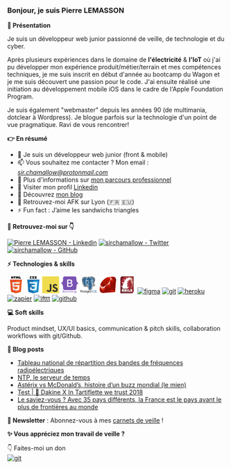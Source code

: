 ### Bonjour, je suis Pierre LEMASSON

**👋 Présentation**

Je suis un développeur web junior passionné de veille, de technologie et du cyber.

Après plusieurs expériences dans le domaine de **l'électricité** &  **l'IoT** où j'ai pu développer mon expérience produit/métier/terrain et mes compétences techniques, je me suis inscrit en début d'année au bootcamp du Wagon et je me suis découvert une passion pour le code. J'ai ensuite réalisé une initiation au développement mobile iOS dans le cadre de l'Apple Foundation Program.

Je suis également "webmaster" depuis les années 90 (de multimania, dotclear à Wordpress).
Je blogue parfois sur la technologie d'un point de vue pragmatique.
Ravi de vous rencontrer!

**👉 En résumé**

- 🔭 Je suis un développeur web junior (front & mobile)
- 📫 Vous souhaitez me contacter ? Mon email : [*sir.chamallow@protonmail.com*](mailto:sir.chamallow@protonmail.com)
- 💼 Plus d'informations sur [mon parcours professionnel](https://github.com/sirchamallow/profilecv)
- 📄 Visiter mon profil [Linkedin](https://www.linkedin.com/in/pierrelemasson)
- 🔗 Découvrez [mon blog](https://sir.chamallow.com)
- 📢 Retrouvez-moi AFK sur Lyon (🇫🇷 🇪🇺)
- ⚡ Fun fact : J’aime les sandwichs triangles

**🤠 Retrouvez-moi sur 👇**

<a href="https://www.linkedin.com/in/pierrelemasson" target="blank"><img src="https://img.shields.io/badge/-Pierre LEMASSON-blue?style=flat-square&logo=Linkedin&logoColor=white&link=https://www.linkedin.com/in/pierrelemasson/" alt="Pierre LEMASSON - Linkedin" /></a> <a href="https://twitter.com/sirchamallow" target="blank"><img src="https://img.shields.io/twitter/follow/sirchamallow?style=social" alt="sirchamallow - Twitter" /></a> <a href="https://github.com/sirchamallow" target="blank"><img src="https://img.shields.io/github/followers/sirchamallow?label=Github&style=social" alt="sirchamallow - GitHub" /></a>
</br>

**⚡ Technologies & skills**

<a href="https://developer.mozilla.org/fr/docs/Learn/HTML/Introduction_to_HTML" target="_blank" rel="noreferrer"><img src="https://raw.githubusercontent.com/devicons/devicon/master/icons/html5/html5-original-wordmark.svg" alt="html5" width="40" height="40"/></a><a href="https://developer.mozilla.org/fr/docs/Learn/CSS/First_steps" target="_blank" rel="noreferrer"><img src="https://raw.githubusercontent.com/devicons/devicon/master/icons/css3/css3-original-wordmark.svg" alt="css3" width="40" height="40"/></a><a href="https://developer.mozilla.org/fr/docs/Learn/JavaScript/First_steps" target="_blank" rel="noreferrer"><img src="https://raw.githubusercontent.com/devicons/devicon/master/icons/javascript/javascript-original.svg" alt="javascript" width="40" height="40"/></a> <a href="https://getbootstrap.com" target="_blank" rel="noreferrer"> <img src="https://raw.githubusercontent.com/devicons/devicon/master/icons/bootstrap/bootstrap-plain-wordmark.svg" alt="bootstrap" width="40" height="40"/></a> <a href="https://www.postgresql.org" target="_blank" rel="noreferrer"> <img src="https://raw.githubusercontent.com/devicons/devicon/master/icons/postgresql/postgresql-original-wordmark.svg" alt="postgresql" width="40" height="40"/></a> <a href="https://www.ruby-lang.org/en/" target="_blank" rel="noreferrer"> <img src="https://raw.githubusercontent.com/devicons/devicon/master/icons/ruby/ruby-original.svg" alt="ruby" width="40" height="40"/></a> <a href="https://rubyonrails.org" target="_blank" rel="noreferrer"> <img src="https://raw.githubusercontent.com/devicons/devicon/master/icons/rails/rails-original-wordmark.svg" alt="rails" width="40" height="40"/></a> <a href="https://www.figma.com" target="_blank" rel="noreferrer"><img src="https://www.vectorlogo.zone/logos/figma/figma-icon.svg" alt="figma" width="40" height="40"/></a> <a href="https://git-scm.com/" target="_blank" rel="noreferrer"> <img src="https://www.vectorlogo.zone/logos/git-scm/git-scm-icon.svg" alt="git" width="40" height="40"/></a> <a href="https://heroku.com" target="_blank" rel="noreferrer"> <img src="https://www.vectorlogo.zone/logos/heroku/heroku-icon.svg" alt="heroku" width="40" height="40"/></a> <a href="https://zapier.com" target="_blank" rel="noreferrer"> <img src="https://www.vectorlogo.zone/logos/zapier/zapier-icon.svg" alt="zapier" width="40" height="40"/></a> <a href="https://ifttt.com/" target="_blank" rel="noreferrer"> <img src="https://www.vectorlogo.zone/logos/ifttt/ifttt-ar21.svg" alt="ifttt" width="40" height="40"/></a> <a href="https://www.github.com" target="_blank" rel="noreferrer"><img src="https://user-images.githubusercontent.com/16926444/140777574-2e28fadc-3a50-4203-b867-c9aa2a4d7e03.png" alt="github" width="0" height="30"/></a>

**💻 Soft skills**

Product mindset, UX/UI basics, communication & pitch skills, collaboration workflows with git/Github.

**📝 Blog posts**

 - [Tableau national de répartition des bandes de fréquences radioélectriques](https://sir.chamallow.com/archives/2980)
 - [NTP, le serveur de temps](https://sir.chamallow.com/archives/2897)
 - [Astérix vs McDonald’s, histoire d’un buzz mondial (le mien)](https://sir.chamallow.com/archives/3107)
 - [Test | 🎒 Dakine X In Tartiflette we trust 2018](https://sir.chamallow.com/archives/1340)
 -  [Le saviez-vous ? Avec 35 pays différents, la France est le pays ayant le plus de frontières au monde](https://sir.chamallow.com/archives/2588)

**📨 Newsletter** : Abonnez-vous à mes  [carnets de veille](https://sirchamallow.substack.com/) !

**✨ Vous appréciez mon travail de veille ?**</p>
👇 Faites-moi un don</br>
<a href="https://www.paypal.com/donate?business=ADLAZ8EHH9JT4&no_recurring=0&currency_code=EUR" target="_blank" rel="noreferrer"><img src="https://user-images.githubusercontent.com/16926444/158174193-f57e1ad1-e524-4577-bd5a-958e09800376.svg" alt="git" width="100" height="27"/></a> 
</br>

<!-- **sirchamallow/sirchamallow** is a ✨ _special_ ✨ repository because its `README.md` (this file) appears on your GitHub profile.
